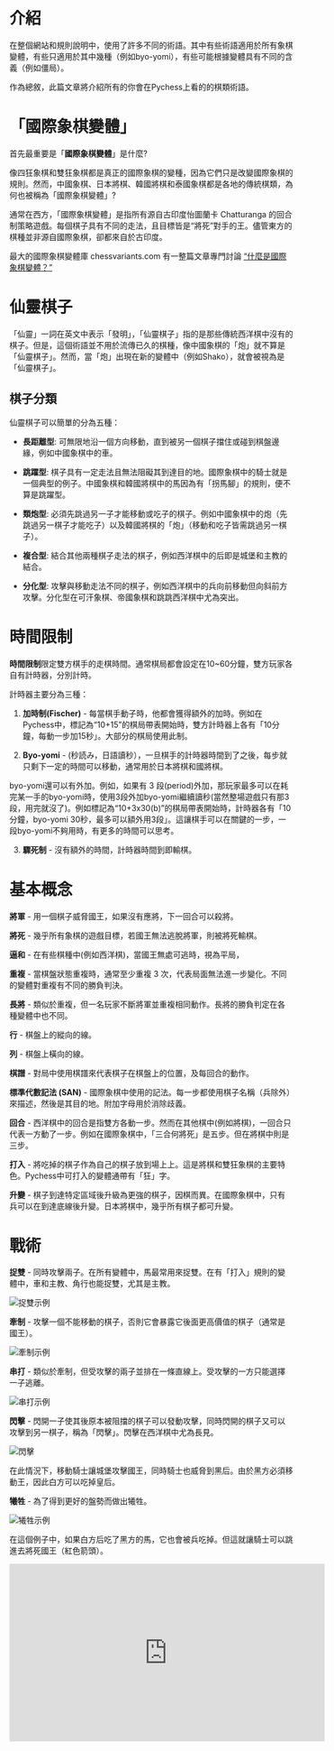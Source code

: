# 介紹

在整個網站和規則說明中，使用了許多不同的術語。其中有些術語適用於所有象棋變體，有些只適用於其中幾種（例如byo-yomi），有些可能根據變體具有不同的含義（例如僵局）。

作為總敘，此篇文章將介紹所有的你會在Pychess上看的的棋類術語。


# 「國際象棋變體」

首先最重要是「**國際象棋變體**」是什麼?

像四狂象棋和雙狂象棋都是真正的國際象棋的變種，因為它們只是改變國際象棋的規則。然而，中國象棋、日本將棋、韓國將棋和泰國象棋都是各地的傳統棋類，為何也被稱為「國際象棋變體」?

通常在西方，「國際象棋變體」是指所有源自古印度怡圖蘭卡 Chatturanga 的回合制策略遊戲。每個棋子具有不同的走法，且目標皆是“將死”對手的王。儘管東方的棋種並非源自國際象棋，卻都來自於古印度。

最大的國際象棋變體庫 chessvariants.com 有一整篇文章專門討論 [“什麼是國際象棋變體？”](https://www.chessvariants.com/what.html)

# 仙靈棋子

「仙靈」一詞在英文中表示「發明」，「仙靈棋子」指的是那些傳統西洋棋中沒有的棋子。但是，這個術語並不用於流傳已久的棋種，像中國象棋的「炮」就不算是「仙靈棋子」。然而，當「炮」出現在新的變體中（例如Shako），就會被視為是「仙靈棋子」。


## 棋子分類

仙靈棋子可以簡單的分為五種：

* **長距離型**: 可無限地沿一個方向移動，直到被另一個棋子擋住或碰到棋盤邊緣，例如中國象棋中的車。

* **跳躍型**: 棋子具有一定走法且無法阻礙其到達目的地。國際象棋中的騎士就是一個典型的例子。中國象棋和韓國將棋中的馬因為有「拐馬腳」的規則，便不算是跳躍型。

* **類炮型**: 必須先跳過另一子才能移動或吃子的棋子。例如中國象棋中的炮（先跳過另一棋子才能吃子）以及韓國將棋的「炮」（移動和吃子皆需跳過另一棋子）。

* **複合型**: 結合其他兩種棋子走法的棋子，例如西洋棋中的后即是城堡和主教的結合。

* **分化型**: 攻擊與移動走法不同的棋子，例如西洋棋中的兵向前移動但向斜前方攻擊。分化型在可汗象棋、帝國象棋和跳跳西洋棋中尤為突出。

# 時間限制

**時間限制**限定雙方棋手的走棋時間。通常棋局都會設定在10~60分鐘，雙方玩家各自有計時器，分別計時。

計時器主要分為三種：

1. **加時制(Fischer)** - 每當棋手動子時，他都會獲得額外的加時。例如在Pychess中，標記為“10+15”的棋局帶表開始時，雙方計時器上各有「10分鐘，每動一步加15秒」。大部分的棋局使用此制。

2. **Byo-yomi** - (秒読み，日語讀秒），一旦棋手的計時器時間到了之後，每步就只剩下一定的時間可以移動，通常用於日本將棋和國將棋。

byo-yomi還可以有外加。例如，如果有 3 段(period)外加，那玩家最多可以在耗完某一手的byo-yomi時，使用3段外加byo-yomi繼續讀秒(當然整場遊戲只有那3段，用完就沒了)。例如標記為“10+3x30(b)”的棋局帶表開始時，計時器各有「10 分鐘，byo-yomi 30秒，最多可以額外用3段」。這讓棋手可以在關鍵的一步，一段byo-yomi不夠用時，有更多的時間可以思考。

3. **驟死制** - 沒有額外的時間，計時器時間到即輸棋。

# 基本概念

**將軍** - 用一個棋子威脅國王，如果沒有應將，下一回合可以殺將。

**將死** - 幾乎所有象棋的遊戲目標，若國王無法逃脫將軍，則被將死輸棋。

**逼和** - 在有些棋種中(例如西洋棋)，當國王無處可逃時，視為平局，

**重複** - 當棋盤狀態重複時，通常至少重複 3 次，代表局面無法進一步變化。不同的變體對重複有不同的勝負判決。

**長將** - 類似於重複，但一名玩家不斷將軍並重複相同動作。長將的勝負判定在各種變體中也不同。

**行** - 棋盤上的縱向的線。

**列** - 棋盤上橫向的線。

**棋譜** - 對局中使用棋譜來代表棋子在棋盤上的位置，及每回合的動作。

**標準代數記法 (SAN)** - 國際象棋中使用的記法。每一步都使用棋子名稱（兵除外）來描述，然後是其目的地。附加字母用於消除歧義。

**回合** - 西洋棋中的回合是指雙方各動一步。然而在其他棋中(例如將棋)，一回合只代表一方動了一步。例如在國際象棋中，「三合何將死」是五步。但在將棋中則是三步。

**打入** - 將吃掉的棋子作為自己的棋子放到場上上。這是將棋和雙狂象棋的主要特色。Pychess中可打入的變體通帶有「狂」字。

**升變** - 棋子到達特定區域後升級為更強的棋子，因棋而異。在國際象棋中，只有兵可以在到達底線後升變。日本將棋中，幾乎所有棋子都可升變。

# 戰術

**捉雙** - 同時攻擊兩子。在所有變體中，馬最常用來捉雙。在有「打入」規則的變體中，車和主教、角行也能捉雙，尤其是主教。

![捉雙示例](https://github.com/gbtami/pychess-variants/blob/master/static/images/CVariantsGuide/Fork.png)

**牽制** - 攻擊一個不能移動的棋子，否則它會暴露它後面更高價值的棋子（通常是國王）。

![牽制示例](https://github.com/gbtami/pychess-variants/blob/master/static/images/CVariantsGuide/Pin.png)

**串打** - 類似於牽制，但受攻擊的兩子並排在一條直線上。受攻擊的一方只能選擇一子逃離。

![串打示例](https://github.com/gbtami/pychess-variants/blob/master/static/images/CVariantsGuide/Skewer.png)

**閃擊** - 閃開一子使其後原本被阻擋的棋子可以發動攻擊，同時閃開的棋子又可以攻擊到另一棋子，稱為「閃擊」。閃擊在西洋棋中尤為長見。

![閃擊](https://github.com/gbtami/pychess-variants/blob/master/static/images/CVariantsGuide/Discovery.png)

在此情況下，移動騎士讓城堡攻擊國王，同時騎士也威脅到黑后。由於黑方必須移動王，因此白方可以吃掉皇后。

**犧牲** - 為了得到更好的盤勢而做出犧牲。

![犧牲示例](https://github.com/gbtami/pychess-variants/blob/master/static/images/CVariantsGuide/Sacrifice.png)

在這個例子中，如果白方后吃了黑方的馬，它也會被兵吃掉。但這就讓騎士可以跳進去將死國王（紅色箭頭）。

<iframe width="560" height="315" src="https://www.youtube.com/embed/e4jYQ0UMmGk" frameborder="0" allowfullscreen></iframe>
